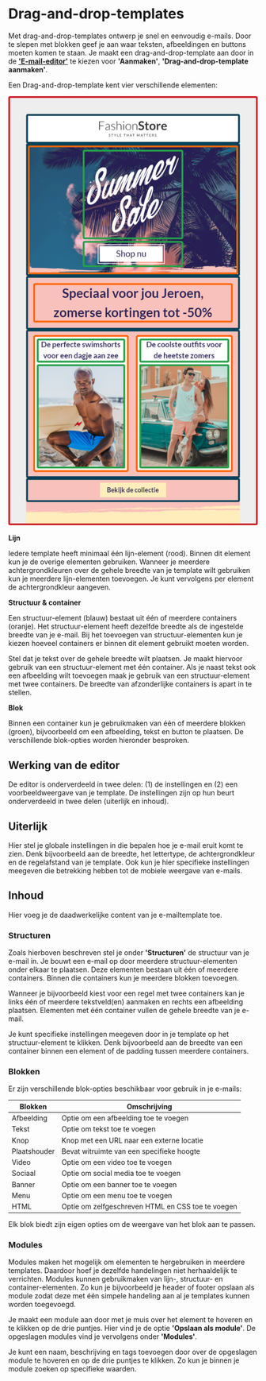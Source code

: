 # Drag-and-drop-templates

Met drag-and-drop-templates ontwerp je snel en eenvoudig e-mails. Door te slepen met blokken geef je aan waar teksten, afbeeldingen en buttons moeten komen te staan. Je maakt een drag-and-drop-template aan door in de **['E-mail-editor'](https://ms.copernica.com/#/design)** te kiezen voor **'Aanmaken'**, **'Drag-and-drop-template aanmaken'**. 

Een Drag-and-drop-template kent vier verschillende elementen:  

![elementen](../images/nl/Elementen.png)
  
**Lijn** 

Iedere template heeft minimaal één lijn-element (rood). Binnen dit element kun je de overige elementen gebruiken. Wanneer je meerdere achtergrondkleuren over de gehele breedte van je template wilt gebruiken kun je meerdere lijn-elementen toevoegen. Je kunt vervolgens per element de achtergrondkleur aangeven.  
   
**Structuur & container**  

Een structuur-element (blauw) bestaat uit één of meerdere containers (oranje). Het structuur-element heeft dezelfde breedte als de ingestelde breedte van je e-mail. Bij het toevoegen van structuur-elementen kun je kiezen hoeveel containers er binnen dit element gebruikt moeten worden. 

Stel dat je tekst over de gehele breedte wilt plaatsen. Je maakt hiervoor gebruik van een structuur-element met één container. Als je naast tekst ook een afbeelding wilt toevoegen maak je gebruik van een structuur-element met twee containers. De breedte van afzonderlijke containers is apart in te stellen.  

**Blok** 

Binnen een container kun je gebruikmaken van één of meerdere blokken (groen), bijvoorbeeld om een afbeelding, tekst en button te plaatsen. De verschillende blok-opties worden hieronder besproken.

## Werking van de editor
De editor is onderverdeeld in twee delen: (1) de instellingen en (2) een voorbeeldweergave van je template. De instellingen zijn op hun beurt onderverdeeld in twee delen (uiterlijk en inhoud). 

## Uiterlijk
Hier stel je globale instellingen in die bepalen hoe je e-mail eruit komt te zien. Denk bijvoorbeeld aan de breedte, het lettertype, de achtergrondkleur en de regelafstand van je template. Ook kun je hier specifieke instellingen meegeven die betrekking hebben tot de mobiele weergave van e-mails.

## Inhoud
Hier voeg je de daadwerkelijke content van je e-mailtemplate toe.  

### Structuren
Zoals hierboven beschreven stel je onder **'Structuren'** de structuur van je e-mail in. Je bouwt een e-mail op door meerdere structuur-elementen onder elkaar te plaatsen. Deze elementen bestaan uit één of meerdere containers. Binnen die containers kun je meerdere blokken toevoegen.

Wanneer je bijvoorbeeld kiest voor een regel met twee containers kan je links één of meerdere tekstveld(en) aanmaken en rechts een afbeelding plaatsen. Elementen met één container vullen de gehele breedte van je e-mail.

Je kunt specifieke instellingen meegeven door in je template op het structuur-element te klikken. Denk bijvoorbeeld aan de breedte van een container binnen een element of de padding tussen meerdere containers.

### Blokken
Er zijn verschillende blok-opties beschikbaar voor gebruik in je e-mails:

| Blokken               | Omschrijving                                                                                            |
|-----------------------|---------------------------------------------------------------------------------------------------------|
| Afbeelding            | Optie om een afbeelding toe te voegen                                                                   |
| Tekst                 | Optie om tekst toe te voegen                                                                            |
| Knop                  | Knop met een URL naar een externe locatie                                                                   |
| Plaatshouder          | Bevat witruimte van een specifieke hoogte                                                                 |
| Video                 | Optie om een video toe te voegen                                                                        |
| Sociaal               | Optie om social media toe te voegen                                                                     |
| Banner                | Optie om een banner toe te voegen                                                                       |
| Menu                  | Optie om een menu toe te voegen                                                                         |
| HTML                  | Optie om zelfgeschreven HTML en CSS toe te voegen                                                     |

Elk blok biedt zijn eigen opties om de weergave van het blok aan te passen.

### Modules
Modules maken het mogelijk om elementen te hergebruiken in meerdere templates. Daardoor hoef je dezelfde handelingen niet herhaaldelijk te verrichten. Modules kunnen gebruikmaken van lijn-, structuur- en container-elementen. Zo kun je bijvoorbeeld je header of footer opslaan als module zodat deze met één simpele handeling aan al je templates kunnen worden toegevoegd.

Je maakt een module aan door met je muis over het element te hoveren en te klikken op de drie puntjes. Hier vind je de optie **'Opslaan als module'**. De opgeslagen modules vind je vervolgens onder **'Modules'**. 

Je kunt een naam, beschrijving en tags toevoegen door over de opgeslagen module te hoveren en op de drie puntjes te klikken. Zo kun je binnen je module zoeken op specifieke waarden.
